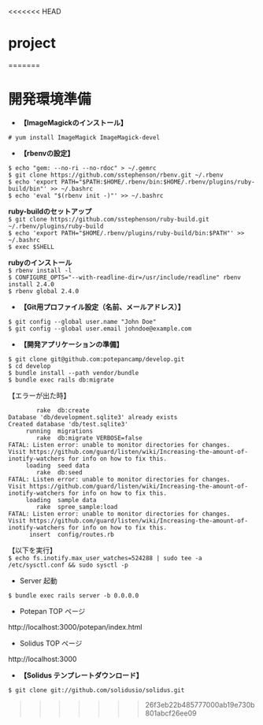 <<<<<<< HEAD
# project
=======
# 開発環境準備

* **【ImageMagickのインストール】**   

`# yum install ImageMagick ImageMagick-devel`

* **【rbenvの設定】**  

`$ echo "gem: --no-ri --no-rdoc" > ~/.gemrc`  
`$ git clone https://github.com/sstephenson/rbenv.git ~/.rbenv`  
`$ echo 'export PATH="$PATH:$HOME/.rbenv/bin:$HOME/.rbenv/plugins/ruby-build/bin"' >> ~/.bashrc`  
`$ echo 'eval "$(rbenv init -)"' >> ~/.bashrc`


 **ruby-buildのセットアップ**  
`$ git clone https://github.com/sstephenson/ruby-build.git ~/.rbenv/plugins/ruby-build`  
`$ echo 'export PATH="$HOME/.rbenv/plugins/ruby-build/bin:$PATH"' >> ~/.bashrc`  
`$ exec $SHELL`

 **rubyのインストール**  
`$ rbenv install -l`  
`$ CONFIGURE_OPTS="--with-readline-dir=/usr/include/readline" rbenv install 2.4.0`  
`$ rbenv global 2.4.0`


* **【Git用プロファイル設定（名前、メールアドレス）】**  

`$ git config --global user.name "John Doe"`  
`$ git config --global user.email johndoe@example.com`  

* **【開発アプリケーションの準備】**  

`$ git clone git@github.com:potepancamp/develop.git`  
`$ cd develop`  
`$ bundle install --path vendor/bundle`  
`$ bundle exec rails db:migrate`  

【エラーが出た時】  
~~~
        rake  db:create  
Database 'db/development.sqlite3' already exists  
Created database 'db/test.sqlite3'  
     running  migrations  
        rake  db:migrate VERBOSE=false  
FATAL: Listen error: unable to monitor directories for changes.  
Visit https://github.com/guard/listen/wiki/Increasing-the-amount-of-inotify-watchers for info on how to fix this.  
     loading  seed data  
        rake  db:seed  
FATAL: Listen error: unable to monitor directories for changes.  
Visit https://github.com/guard/listen/wiki/Increasing-the-amount-of-inotify-watchers for info on how to fix this.  
     loading  sample data  
        rake  spree_sample:load  
FATAL: Listen error: unable to monitor directories for changes.  
Visit https://github.com/guard/listen/wiki/Increasing-the-amount-of-inotify-watchers for info on how to fix this.  
      insert  config/routes.rb  
~~~

【以下を実行】  
`$ echo fs.inotify.max_user_watches=524288 | sudo tee -a /etc/sysctl.conf && sudo sysctl -p`

* Server 起動  

`$ bundle exec rails server -b 0.0.0.0`  

* Potepan TOP ページ  

http://localhost:3000/potepan/index.html  

* Solidus TOP ページ  

http://localhost:3000  

* **【Solidus テンプレートダウンロード】**  

`$ git clone git://github.com/solidusio/solidus.git`
>>>>>>> 26f3eb22b485777000ab19e730b801abcf26ee09
